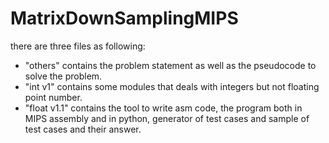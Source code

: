 # MatrixDownSamplingMIPS
there are three files as following:
- "others" contains the problem statement as well as the pseudocode to solve the problem.
- "int v1" contains some modules that deals with integers but not floating point number.
- "float v1.1" contains the tool to write asm code, the program both in MIPS assembly and in python, generator of test cases and sample of test cases and their answer.

